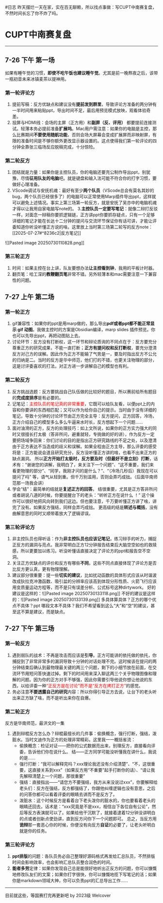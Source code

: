 #日志 
昨天摆烂一天在家，实在百无聊赖，所以找点事做：写CUPT中南赛复盘，不然时间长忘了你不炸了吗。

# CUPT中南赛复盘
---
## 7-26 下午 第一场
如果有睡午觉的习惯，**即使不吃午饭也建议睡午觉**。尤其是前一晚熬夜之后，该带一瓶初音未来冰镇麦茶以提神用。
### 第一轮评论方
1. 提前写稿：反方优缺点和建议没有**提前发到群里**，导致评论方准备的两分钟有一半时间用来粘贴ppt，导出时间不足，最后用预览模式放映，观看体验奇差。
2. 投屏与HDMI线：会场的主屏（正方用）和**副屏（反、评用）** 都要提前连接测试。轻薄本务必提前准备**扩展坞**。Mac用户需注意：如果你的电脑是主控，那么比赛期间**不要使用随航功能**，否则会场大屏幕会变成扩展屏而非映射屏，有限的准备时间是不够你额外更改显示器设置的。这点使得我们第一轮评论的四分钟全靠张三临场反应脱稿完成，十分惊险。

### 第二轮反方
1. 团结就是力量：如果你是主控队员，你的电脑还要充公制作导出ppt，别犹豫，尽情**征用队友的电脑**吧。就是键盘和输入法可能不符合你的打字习惯，要做好心理准备。
2. VScode调试与安抚机魂：最好有至少**两个队员**（VScode总会有莫名其妙的bug，两个队员已经很多了）的电脑可以正常使用Marp插件导出ppt，这样就可以避免上述情况。事实上第三场第一轮反方，就是安抚了吴亦中的电脑机魂才得以让我用自家电脑写note的。
3.**主控队员一定要写笔记**：就像二辩打反驳一样，对面念一辩稿你要抓逻辑链，正方讲ppt你要抓存疑点，只有一个足够详细的笔记才能在长达十二分钟的提问与交流环节保证你有话可讲，才能让评委知道你听没听懂正方说的啥。这里放上当时第三场第二轮写的反方note：[[2025-07-27#^8236c2|反方笔记]]

![[Pasted image 20250730110828.png]]

### 第三轮正方
1. 时间：如果主控在台上讲，队友要想办法**让主控看到钟**，我用的平板计时器。
2. 翻页笔：哈工深的**教鞭翻页笔**非常不错。另外轻薄本和mac需要注意一下兼容性的问题。


## 7-27 上午 第二场
### 第一轮正方
1. gif兼容性：如果你的ppt是用marp做的，那么导出**pdf或者ppt都不能正常显示 gif 动图**。我做主控时的方案是Obsidian编译，marp slides 插件预览。你也可以先导出ppt，再把动图贴上去。
2. 讨论环节：反方没有打断权，这一环节和辩论质询的不同点在于：反方要充分尊重正方的研究成果，不能一直打断；**正方有提问权和反打断权**，要充分澄清反方对己方的误解。因此作为正方不能输了气势是一，要及时指出反方不公允的归纳是二。当时的反方是华中师范，他们打的不错，也更关注物理的部分，这是讨评委喜欢的打法，对正方进一步讲解自己的模型也有利。

### 第二轮反方
1. 反方挑战选题：反方要挑战自己队伍做的比较好的题目，所以赛前给所有题目的**完成度排序**是有必要的。
2. 记笔记：<font color=red>主控队员的笔记真的非常重要</font>，它既可以给队友看，以便ppt上的内容和你要讲的东西相匹配；又可以作为给你自己的提示。当时由于没有详细的笔记，导致十分钟的讨论环节由正方完全主导：反方提问，正方回答，冷场，正方介绍自己的模型多么多么牛逼来水时长，反方想起下一个问题……
3. 面对油滑的正方，反方的处理技巧：如上文所说，如果你的正方实力强大的同时又很擅长打太极（答非所问，避重就轻，专挑做的好的讲），作为反方一定要把场域争回来：你们讨论的目的是指出正方研究路线的不足之处，以及澄清由于正方表达不当造成的歧义和误解。如果全程由正方主导，那么评委的感受将是：正方能说会道且研究充分，反方没听懂正方讲的啥，也看不出来正方的缺点漏洞。
   所以**正方开始打太极时，反方要及时（但最好不是立刻）打断**，话术有：“谢谢您的讲解，我明白了，来关注下一个问题”、“这不重要，我们来看更物理的部分”、“同学，我刚才问的是什么？”、“（冷场几秒后）我现在可以提问了吗” 等，语气从轻到重。但千万别滥用，否则会弄巧成拙。（后面华南师范那一场我会讲）
4. 学会“结”：最简单的结就是**复述正方的回答**。
	结很重要，尤其是正方答非所问或者胡说八道的时候，你要提醒台下的老头：“听听正方在说什么
	！” 这个操作可以很好地把风向转到我们这边。但也要注意，千万要听懂正方讲了啥，讲完了没有。如果反方强结，同样会弄巧成拙。
	更高级的结是**转述与概括**，没有曲解意思的同时又顺带着放大了逻辑谬误。

### 第三轮评论方
1. 非主控队员也得听话：作为**非主控队员也应该记笔记**，练习辩手的听力，捕捉正反方的漏洞与亮点。我非常明白正方12分钟报告结束后大脑空空如也的救赎感，所以更要加以练习。听没听懂话直接决定了评论方的ppt和报告空不空洞。
2. 关注正方优缺点的评价和反方有哪些**不同**，这些不同点直接体现了评论方是否比反方更认真，更有物理理解。
3. 建议部分很重要：提一些**切实的建议**，比如扰动函数的具体形式应该从时谐波改成狄拉克冲激函数、吸引盆的分辨率应该高到体现分形性质、火箭飞行应该用变质量运动方程等，而不是只有误差分析、公式标号这种dirtywork。
好的建议是这样的：![[Pasted image 20250730133118.png]]
不好的建议是这样的：![[Pasted image 20250730133139.png]]
多具体算具体？正方的哪个优点不具体？ppt 哪段文本不具体？我们不希望看到这么“大”和“空”的建议，甚至这不算是建议，而是缺点。

## 7-27 下午 第三场
### 第一轮反方
1. 遇到弱队的战术：不再是攻击而应该是**引导**。正方可能讲的依托做的依托，你捕捉到了非常非常多的漏洞导致十分钟的对话处理不完。这时候该在提问的两分钟结束后确认到最物理最关键的两三个问题，剩下的小细节放在前面，在交流环节用短问答快速过掉。剩下的时间用来深入聊这两三个关乎物理图像和理解的问题。因为你的正方对手不够强，因此你需要引导他说你想让他说的东西，以给评委一种<font color=red>“正反方是在讨论”而不是“反方在拷打正方”</font>的感觉。
2. 务必注意**不要透露自己的研究**内容：所以你得引导正方去说，让台下的老头听出来正方缺了啥，而不是听出来你在自爆。

### 第二轮正方
反方是华南师范，最洪文的一集
1. 遇到辩棍反方怎么办？辩棍最擅长的几件事：偷换概念，强行打断，强结，泼脏水。当时文迪作为正方的处理非常精彩。这里我一一概括省流：
	- 偷换概念：检证对证——把你的公式数据亮出来，别理反方，直接看向评委，告诉他们你在说什么。 结——正方同学可能没听懂我在讲什么，我说的是…… 
	- 强行打断：“我可以解释完吗？xxx理论我还没有介绍清楚”、“不，这很重要，这直接关系到xxx”（如果反方用“不重要”起手打断你的话）、“请让我先解释清楚上一个问题，那很重要”
	- 强结：直接指出——“请您方不要强结，我方从来没说过xxx”，你要解释给老头们：反方在强结，反方都强结了，你跟他纠缠逻辑也没有意思，之后的问答你都可以看着评委的眼睛去讲而不是反方了。
	- 泼脏水：这个时候反方是看着台下老头泼你的脏水的，你也要看着老头的眼睛还回去，话术是：“xxx究竟是不是xxx，相信台下各位自有公论”，然后等反方表演就可以了。如果给他干沉默了，就接着逮着12分钟没讲明白的点或者创新点使劲讲，直到反方问你下一个问题即可。
总之，当反方用**诡辩**那一套恶心你的时候，你便没有向反方**自证**的必要了，让老头听明白就是你的任务。

### 第三轮评论方
1. **ppt排版**的问题：各队员务必自己整理好源码格式再发给汇总队员，不然排版时间会影响效率，也会影响汇总队员整合润色的时间。
2. **能者多劳**定律：如果你发现自己总是能很好地听出正反方的问题，你可以慷慨地修改队友们的文案；如果你打字很快，你可以慷慨地揽下写笔记的活；如果你是markdown领域大神，你可以负责ppt的汇总导出工作……

---
目前就这些，等国赛打完再更新吧
by 2023级 Welcover